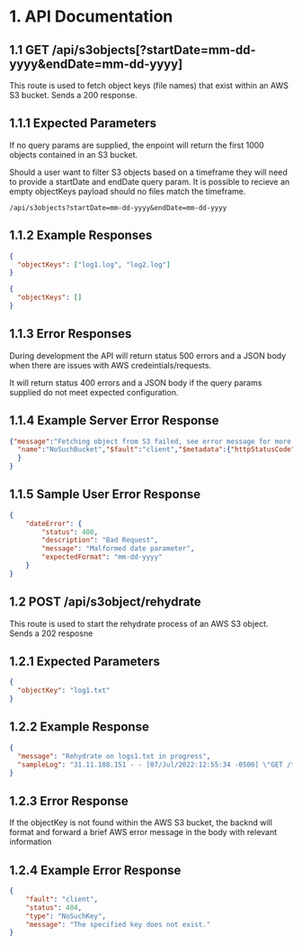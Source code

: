 # 1. API Documentation

## 1.1 GET /api/s3objects[?startDate=mm-dd-yyyy&endDate=mm-dd-yyyy]
This route is used to fetch object keys (file names) that exist
within an AWS S3 bucket. Sends a 200 response.

## 1.1.1 Expected Parameters
If no query params are supplied, the enpoint will return the first 1000
objects contained in an S3 bucket.

Should a user want to filter S3 objects based on a timeframe they will
need to provide a startDate and endDate query param. It is possible to recieve an empty objectKeys payload should no files match the timeframe.

```
/api/s3objects?startDate=mm-dd-yyyy&endDate=mm-dd-yyyy
```

## 1.1.2 Example Responses
```json
{
  "objectKeys": ["log1.log", "log2.log"]
}

{
  "objectKeys": []
}
```

## 1.1.3 Error Responses
During development the API will return status 500 errors and a JSON body when there are issues with AWS credeintials/requests.

It will return status 400 errors and a JSON body if the query params supplied do not meet expected configuration.


## 1.1.4 Example Server Error Response
```json
{"message":"Fetching object from S3 failed, see error message for more details","error":{
  "name":"NoSuchBucket","$fault":"client","$metadata":{"httpStatusCode":404,"extendedRequestId":"yHFI2ocjskfT8gs7Vh8aUz1JcBf4Ju4Ugt+ya7VLEbPIwQK8B+LhB/Lsb9VvzBeo9kAaKCs8W+BqMTK6GBRfmA==","attempts":1,"totalRetryDelay":0},"Code":"NoSuchBucket","BucketName":"ls-capstone-deepstor","RequestId":"KDNA5DTMK5A4PJ01","HostId":"yHFI2ocjskfT8gs7Vh8aUz1JcBf4Ju4Ugt+ya7VLEbPIwQK8B+LhB/Lsb9VvzBeo9kAaKCs8W+BqMTK6GBRfmA==","message":"The specified bucket does not exist"
  }
}
```

## 1.1.5 Sample User Error Response
```json
{
    "dateError": {
        "status": 400,
        "description": "Bad Request",
        "message": "Malformed date parameter",
        "expectedFormat": "mm-dd-yyyy"
    }
}
```

## 1.2 POST /api/s3object/rehydrate
This route is used to start the rehydrate process of an AWS S3 object. Sends a 202 resposne

## 1.2.1 Expected Parameters
```json
{
  "objectKey": "log1.txt"
}
```

## 1.2.2 Example Response
```json
{
  "message": "Rehydrate on logs1.txt in progress",
  "sampleLog": "31.11.188.151 - - [07/Jul/2022:12:55:34 -0500] \"GET /totam/exercitationem/quidem.css HTTP/1.0\" 200 5004 \"https://www.foster.org/search/\" \"Mozilla/5.0 (X11; Linux x86_64) AppleWebKit/5341 (KHTML, like Gecko) Chrome/13.0.821.0 Safari/5341\""
}
```

## 1.2.3 Error Response
If the objectKey is not found within the AWS S3 bucket, the backnd
will format and forward a brief AWS error message in the body with relevant information

## 1.2.4 Example Error Response
```json
{
    "fault": "client",
    "status": 404,
    "type": "NoSuchKey",
    "message": "The specified key does not exist."
}
```

